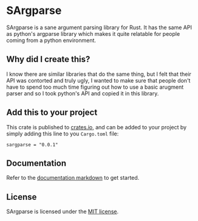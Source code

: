 # SArgparse

SArgparse is a sane argument parsing library for Rust. It has the same API as python's argparse library which makes it quite relatable for people coming from a python environment.

## Why did I create this?

I know there are similar libraries that do the same thing, but I felt that their API was contorted and truly ugly, I wanted to make sure that people don't have to spend too much time figuring out how to use a basic arugment parser and so I took python's API and copied it in this library. 

## Add this to your project

This crate is published to <a href="https://crates.io/">crates.io</a>, and can be added to your project by simply adding this line to you `Cargo.toml` file:

```
sargparse = "0.0.1"
```

## Documentation

Refer to the <a href="https://github.com/frankhart2018/sargparse/blob/master/docs.md">documentation markdown</a> to get started.

## License

SArgparse is licensed under the <a href="https://github.com/frankhart2018/sargparse/blob/master/LICENSE">MIT license</a>.